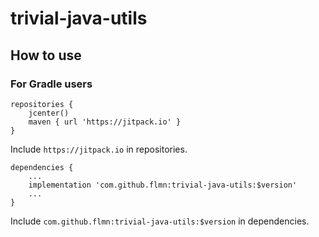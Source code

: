 # trivial-java-utils

## How to use

### For Gradle users

```
repositories {
    jcenter()
    maven { url 'https://jitpack.io' }
}
```

Include `https://jitpack.io` in repositories.

```
dependencies {
    ...
    implementation 'com.github.flmn:trivial-java-utils:$version'
    ...
}
```

Include `com.github.flmn:trivial-java-utils:$version` in dependencies.
